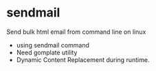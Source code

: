 # sendmail
Send bulk html email from command line on linux
*  using sendmail command
*  Need gomplate utility
*  Dynamic Content Replacement during runtime.
